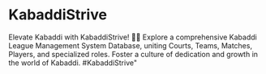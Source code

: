 # KabaddiStrive
 Elevate Kabaddi with KabaddiStrive! 🤼‍♂️ Explore a comprehensive Kabaddi League Management System Database, uniting Courts, Teams, Matches, Players, and specialized roles. Foster a culture of dedication and growth in the world of Kabaddi. #KabaddiStrive"
